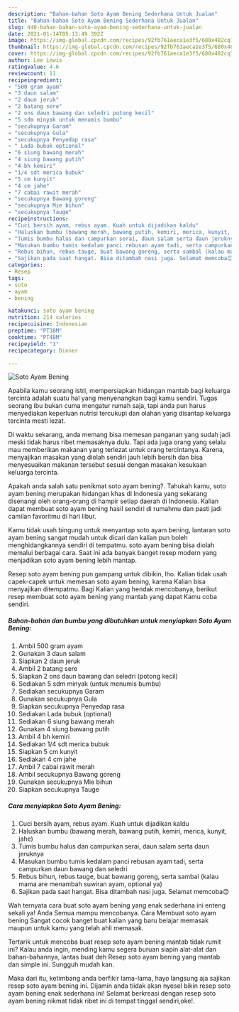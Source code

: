 ```yaml
---
description: "Bahan-bahan Soto Ayam Bening Sederhana Untuk Jualan"
title: "Bahan-bahan Soto Ayam Bening Sederhana Untuk Jualan"
slug: 440-bahan-bahan-soto-ayam-bening-sederhana-untuk-jualan
date: 2021-01-14T05:13:49.392Z
image: https://img-global.cpcdn.com/recipes/92fb761aeca1e3f5/680x482cq70/soto-ayam-bening-foto-resep-utama.jpg
thumbnail: https://img-global.cpcdn.com/recipes/92fb761aeca1e3f5/680x482cq70/soto-ayam-bening-foto-resep-utama.jpg
cover: https://img-global.cpcdn.com/recipes/92fb761aeca1e3f5/680x482cq70/soto-ayam-bening-foto-resep-utama.jpg
author: Lee Lewis
ratingvalue: 4.6
reviewcount: 11
recipeingredient:
- "500 gram ayam"
- "3 daun salam"
- "2 daun jeruk"
- "2 batang sere"
- "2 ons daun bawang dan seledri potong kecil"
- "5 sdm minyak untuk menumis bumbu"
- "secukupnya Garam"
- "secukupnya Gula"
- "secukupnya Penyedap rasa"
- " Lada bubuk optional"
- "6 siung bawang merah"
- "4 siung bawang putih"
- "4 bh kemiri"
- "1/4 sdt merica bubuk"
- "5 cm kunyit"
- "4 cm jahe"
- "7 cabai rawit merah"
- "secukupnya Bawang goreng"
- "secukupnya Mie bihun"
- "secukupnya Tauge"
recipeinstructions:
- "Cuci bersih ayam, rebus ayam. Kuah untuk dijadikan kaldu"
- "Haluskan bumbu (bawang merah, bawang putih, kemiri, merica, kunyit, jahe)"
- "Tumis bumbu halus dan campurkan serai, daun salam serta daun jeruknya"
- "Masukan bumbu tumis kedalam panci rebusan ayam tadi, serta campurkan daun bawang dan seledri"
- "Rebus bihun, rebus tauge, buat bawang goreng, serta sambal (kalau mama are menambah suwiran ayam, optional ya)"
- "Sajikan pada saat hangat. Bisa ditambah nasi juga. Selamat memcoba😊"
categories:
- Resep
tags:
- soto
- ayam
- bening

katakunci: soto ayam bening 
nutrition: 214 calories
recipecuisine: Indonesian
preptime: "PT38M"
cooktime: "PT48M"
recipeyield: "1"
recipecategory: Dinner

---
```



![Soto Ayam Bening](https://img-global.cpcdn.com/recipes/92fb761aeca1e3f5/680x482cq70/soto-ayam-bening-foto-resep-utama.jpg)

Apabila kamu seorang istri, mempersiapkan hidangan mantab bagi keluarga tercinta adalah suatu hal yang menyenangkan bagi kamu sendiri. Tugas seorang ibu bukan cuma mengatur rumah saja, tapi anda pun harus menyediakan keperluan nutrisi tercukupi dan olahan yang disantap keluarga tercinta mesti lezat.

Di waktu  sekarang, anda memang bisa memesan panganan yang sudah jadi meski tidak harus ribet memasaknya dulu. Tapi ada juga orang yang selalu mau memberikan makanan yang terlezat untuk orang tercintanya. Karena, menyajikan masakan yang diolah sendiri jauh lebih bersih dan bisa menyesuaikan makanan tersebut sesuai dengan masakan kesukaan keluarga tercinta. 



Apakah anda salah satu penikmat soto ayam bening?. Tahukah kamu, soto ayam bening merupakan hidangan khas di Indonesia yang sekarang disenangi oleh orang-orang di hampir setiap daerah di Indonesia. Kalian dapat membuat soto ayam bening hasil sendiri di rumahmu dan pasti jadi camilan favoritmu di hari libur.

Kamu tidak usah bingung untuk menyantap soto ayam bening, lantaran soto ayam bening sangat mudah untuk dicari dan kalian pun boleh menghidangkannya sendiri di tempatmu. soto ayam bening bisa diolah memalui berbagai cara. Saat ini ada banyak banget resep modern yang menjadikan soto ayam bening lebih mantap.

Resep soto ayam bening pun gampang untuk dibikin, lho. Kalian tidak usah capek-capek untuk memesan soto ayam bening, karena Kalian bisa menyajikan ditempatmu. Bagi Kalian yang hendak mencobanya, berikut resep membuat soto ayam bening yang mantab yang dapat Kamu coba sendiri.

<!--inarticleads1-->

##### Bahan-bahan dan bumbu yang dibutuhkan untuk menyiapkan Soto Ayam Bening:

1. Ambil 500 gram ayam
1. Gunakan 3 daun salam
1. Siapkan 2 daun jeruk
1. Ambil 2 batang sere
1. Siapkan 2 ons daun bawang dan seledri (potong kecil)
1. Sediakan 5 sdm minyak (untuk menumis bumbu)
1. Sediakan secukupnya Garam
1. Gunakan secukupnya Gula
1. Siapkan secukupnya Penyedap rasa
1. Sediakan  Lada bubuk (optional)
1. Sediakan 6 siung bawang merah
1. Gunakan 4 siung bawang putih
1. Ambil 4 bh kemiri
1. Sediakan 1/4 sdt merica bubuk
1. Siapkan 5 cm kunyit
1. Sediakan 4 cm jahe
1. Ambil 7 cabai rawit merah
1. Ambil secukupnya Bawang goreng
1. Gunakan secukupnya Mie bihun
1. Siapkan secukupnya Tauge




<!--inarticleads2-->

##### Cara menyiapkan Soto Ayam Bening:

1. Cuci bersih ayam, rebus ayam. Kuah untuk dijadikan kaldu
1. Haluskan bumbu (bawang merah, bawang putih, kemiri, merica, kunyit, jahe)
1. Tumis bumbu halus dan campurkan serai, daun salam serta daun jeruknya
1. Masukan bumbu tumis kedalam panci rebusan ayam tadi, serta campurkan daun bawang dan seledri
1. Rebus bihun, rebus tauge, buat bawang goreng, serta sambal (kalau mama are menambah suwiran ayam, optional ya)
1. Sajikan pada saat hangat. Bisa ditambah nasi juga. Selamat memcoba😊




Wah ternyata cara buat soto ayam bening yang enak sederhana ini enteng sekali ya! Anda Semua mampu mencobanya. Cara Membuat soto ayam bening Sangat cocok banget buat kalian yang baru belajar memasak maupun untuk kamu yang telah ahli memasak.

Tertarik untuk mencoba buat resep soto ayam bening mantab tidak rumit ini? Kalau anda ingin, mending kamu segera buruan siapin alat-alat dan bahan-bahannya, lantas buat deh Resep soto ayam bening yang mantab dan simple ini. Sungguh mudah kan. 

Maka dari itu, ketimbang anda berfikir lama-lama, hayo langsung aja sajikan resep soto ayam bening ini. Dijamin anda tiidak akan nyesel bikin resep soto ayam bening enak sederhana ini! Selamat berkreasi dengan resep soto ayam bening nikmat tidak ribet ini di tempat tinggal sendiri,oke!.

